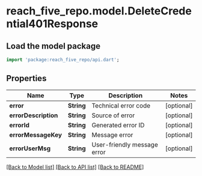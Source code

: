 # reach_five_repo.model.DeleteCredential401Response

## Load the model package
```dart
import 'package:reach_five_repo/api.dart';
```

## Properties
Name | Type | Description | Notes
------------ | ------------- | ------------- | -------------
**error** | **String** | Technical error code | [optional] 
**errorDescription** | **String** | Source of error | [optional] 
**errorId** | **String** | Generated error ID | [optional] 
**errorMessageKey** | **String** | Message error | [optional] 
**errorUserMsg** | **String** | User-friendly message error | [optional] 

[[Back to Model list]](../README.md#documentation-for-models) [[Back to API list]](../README.md#documentation-for-api-endpoints) [[Back to README]](../README.md)


